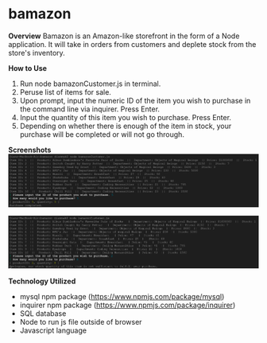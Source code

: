 # bamazon

**Overview**
Bamazon is an Amazon-like storefront in the form of a Node application. It will take in orders from customers and deplete stock from the store's inventory.

**How to Use**
1. Run node bamazonCustomer.js in terminal.
2. Peruse list of items for sale.
3. Upon prompt, input the numeric ID of the item you wish to purchase in the command line via inquirer. Press Enter.
4. Input the quantity of this item you wish to purchase. Press Enter.
5. Depending on whether there is enough of the item in stock, your purchase will be completed or will not go through.

**Screenshots**
![Example of a Completed Purchase](screenshots/completed.png "How to Make a Bamazon Purchase")

![Example of a Purchase Attempt with Insufficient Stock Quantity](screenshots/incompleted.png "Bamazon Handling Insufficient Quantity")

**Technology Utilized**
* mysql npm package (https://www.npmjs.com/package/mysql)
* inquirer npm package (https://www.npmjs.com/package/inquirer)
* SQL database
* Node to run js file outside of browser
* Javascript language